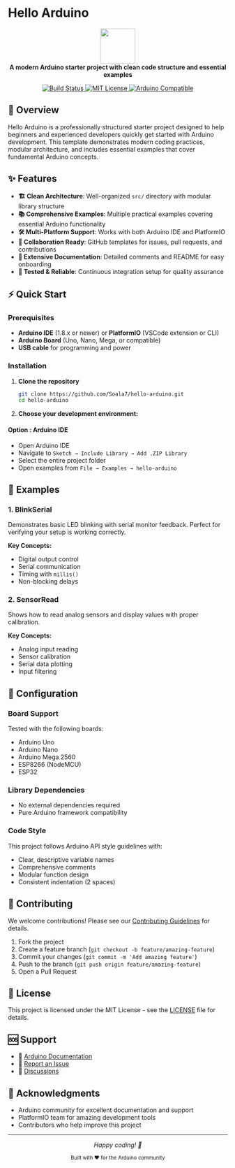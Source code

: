 # Hello Arduino

<p align="center">
  <img src="https://upload.wikimedia.org/wikipedia/commons/7/73/Arduino_IDE_logo.svg" width="80"/>
  <br>
  <strong>A modern Arduino starter project with clean code structure and essential examples</strong>
</p>

<p align="center">
  <a href="https://github.com/Soala7/hello-arduino/actions">
    <img src="https://img.shields.io/github/actions/workflow/status/Soala7/hello-arduino/ci.yml?style=for-the-badge&label=CI" alt="Build Status">
  </a>
  <a href="LICENSE">
    <img src="https://img.shields.io/badge/License-MIT-green.svg?style=for-the-badge" alt="MIT License">
  </a>
  <a href="https://www.arduino.cc/">
    <img src="https://img.shields.io/badge/Arduino-Compatible-informational?style=for-the-badge" alt="Arduino Compatible">
  </a>
</p>

## 🚀 Overview

Hello Arduino is a professionally structured starter project designed to help beginners and experienced developers quickly get started with Arduino development. This template demonstrates modern coding practices, modular architecture, and includes essential examples that cover fundamental Arduino concepts.

## ✨ Features

- **🏗️ Clean Architecture**: Well-organized `src/` directory with modular library structure
- **📚 Comprehensive Examples**: Multiple practical examples covering essential Arduino functionality
- **🛠️ Multi-Platform Support**: Works with both Arduino IDE and PlatformIO
- **🤝 Collaboration Ready**: GitHub templates for issues, pull requests, and contributions
- **📖 Extensive Documentation**: Detailed comments and README for easy onboarding
- **🧪 Tested & Reliable**: Continuous integration setup for quality assurance

## ⚡ Quick Start

### Prerequisites

- **Arduino IDE** (1.8.x or newer) or **PlatformIO** (VSCode extension or CLI)
- **Arduino Board** (Uno, Nano, Mega, or compatible)
- **USB cable** for programming and power

### Installation

1. **Clone the repository**
   ```bash
   git clone https://github.com/Soala7/hello-arduino.git
   cd hello-arduino
   ```

2. **Choose your development environment:**

#### Option : Arduino IDE
- Open Arduino IDE
- Navigate to `Sketch → Include Library → Add .ZIP Library`
- Select the entire project folder
- Open examples from `File → Examples → hello-arduino`




## 🎯 Examples

### 1. BlinkSerial
Demonstrates basic LED blinking with serial monitor feedback. Perfect for verifying your setup is working correctly.

**Key Concepts:**
- Digital output control
- Serial communication
- Timing with `millis()`
- Non-blocking delays

### 2. SensorRead
Shows how to read analog sensors and display values with proper calibration.

**Key Concepts:**
- Analog input reading
- Sensor calibration
- Serial data plotting
- Input filtering

## 🔧 Configuration

### Board Support
Tested with the following boards:
- Arduino Uno
- Arduino Nano
- Arduino Mega 2560
- ESP8266 (NodeMCU)
- ESP32

### Library Dependencies
- No external dependencies required
- Pure Arduino framework compatibility


### Code Style
This project follows Arduino API style guidelines with:
- Clear, descriptive variable names
- Comprehensive comments
- Modular function design
- Consistent indentation (2 spaces)

## 🤝 Contributing

We welcome contributions! Please see our [Contributing Guidelines](.github/CONTRIBUTING.md) for details.

1. Fork the project
2. Create a feature branch (`git checkout -b feature/amazing-feature`)
3. Commit your changes (`git commit -m 'Add amazing feature'`)
4. Push to the branch (`git push origin feature/amazing-feature`)
5. Open a Pull Request

## 📝 License

This project is licensed under the MIT License - see the [LICENSE](LICENSE) file for details.

## 🆘 Support

- 📖 [Arduino Documentation](https://www.arduino.cc/reference/en/)
- 🐛 [Report an Issue](https://github.com/Soala7/Hello-Arduino/issues)
- 💬 [Discussions](https://github.com/Soala7/Hello-Arduino/discussions)

## 🙏 Acknowledgments

- Arduino community for excellent documentation and support
- PlatformIO team for amazing development tools
- Contributors who help improve this project

---

<p align="center">
  <em>Happy coding! 🎉</em>
</p>

<p align="center">
  <sub>Built with ❤️ for the Arduino community</sub>
</p>
